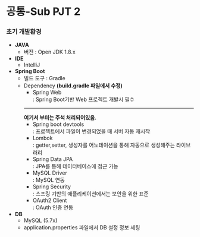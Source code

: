 # 공통-Sub PJT 2
### 초기 개발환경

- **JAVA**
    - 버전 : Open JDK 1.8.x
- **IDE**
    - IntelliJ
- **Spring Boot**
    - 빌드 도구 : Gradle
    - Dependency **(build.gradle 파일에서 수정)**
        - Spring Web      
        : Spring Boot기반 Web 프로젝트 개발시 필수
        --------
        **여기서 부터는 주석 처리되어있음.**
        - Spring boot devtools      
        : 프로젝트에서 파일이 변경되었을 때 서버 자동 재시작
        - Lombok      
        : getter,setter, 생성자를 어노테이션을 통해 자동으로 생성해주는 라이브러리
        - Spring Data JPA      
        : JPA를 통해 데이터베이스에 접근 가능
        - MySQL Driver     
        : MySQL 연동
        - Spring Security    
        : 스프링 기반의 애플리케이션에서는 보안을 위한 표준
        - OAuth2 Client    
        :  OAuth 인증 연동
- **DB**
    - MySQL (5.7x)
    - application.properties 파일에서 DB 설정 정보 세팅

